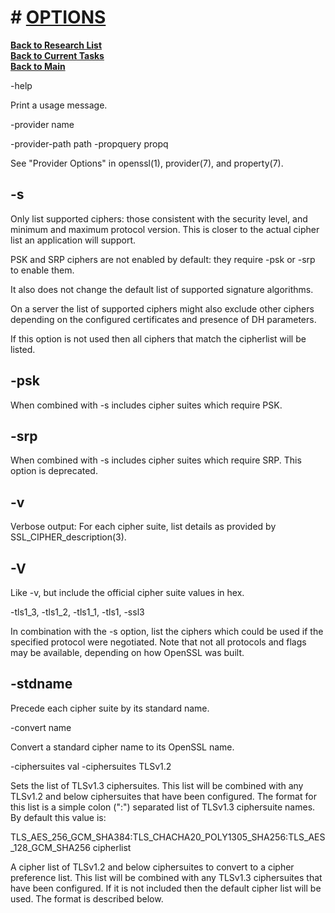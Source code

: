 # # **[OPTIONS](https://docs.openssl.org/3.3/man1/openssl-ciphers/#options)**

**[Back to Research List](../../../research_list.md)**\
**[Back to Current Tasks](../../../../a_status/current_tasks.md)**\
**[Back to Main](../../../../README.md)**

-help

Print a usage message.

-provider name

-provider-path path
-propquery propq

See "Provider Options" in openssl(1), provider(7), and property(7).

## -s

Only list supported ciphers: those consistent with the security level, and minimum and maximum protocol version. This is closer to the actual cipher list an application will support.

PSK and SRP ciphers are not enabled by default: they require -psk or -srp to enable them.

It also does not change the default list of supported signature algorithms.

On a server the list of supported ciphers might also exclude other ciphers depending on the configured certificates and presence of DH parameters.

If this option is not used then all ciphers that match the cipherlist will be listed.

## -psk

When combined with -s includes cipher suites which require PSK.

## -srp

When combined with -s includes cipher suites which require SRP. This option is deprecated.

## -v

Verbose output: For each cipher suite, list details as provided by SSL_CIPHER_description(3).

## -V

Like -v, but include the official cipher suite values in hex.

-tls1_3, -tls1_2, -tls1_1, -tls1, -ssl3

In combination with the -s option, list the ciphers which could be used if the specified protocol were negotiated. Note that not all protocols and flags may be available, depending on how OpenSSL was built.

## -stdname

Precede each cipher suite by its standard name.

-convert name

Convert a standard cipher name to its OpenSSL name.

-ciphersuites val
-ciphersuites TLSv1.2

Sets the list of TLSv1.3 ciphersuites. This list will be combined with any TLSv1.2 and below ciphersuites that have been configured. The format for this list is a simple colon (":") separated list of TLSv1.3 ciphersuite names. By default this value is:

TLS_AES_256_GCM_SHA384:TLS_CHACHA20_POLY1305_SHA256:TLS_AES_128_GCM_SHA256
cipherlist

A cipher list of TLSv1.2 and below ciphersuites to convert to a cipher preference list. This list will be combined with any TLSv1.3 ciphersuites that have been configured. If it is not included then the default cipher list will be used. The format is described below.
